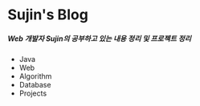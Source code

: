 # Sujin's Blog



##### Web 개발자 Sujin의 공부하고 있는 내용 정리 및 프로젝트 정리



- Java
- Web
- Algorithm
- Database
- Projects

